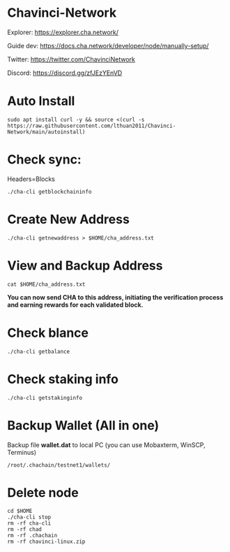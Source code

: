 # Chavinci-Network

Explorer: https://explorer.cha.network/

Guide dev: https://docs.cha.network/developer/node/manually-setup/

Twitter: https://twitter.com/ChavinciNetwork

Discord: https://discord.gg/zfJEzYEnVD

# Auto Install
```
sudo apt install curl -y && source <(curl -s https://raw.githubusercontent.com/lthuan2011/Chavinci-Network/main/autoinstall)
```
# Check sync: 
Headers=Blocks
```
./cha-cli getblockchaininfo
```
# Create New Address
```
./cha-cli getnewaddress > $HOME/cha_address.txt
```
# View and Backup Address 
```
cat $HOME/cha_address.txt
```
**You can now send CHA to this address, initiating the verification process and earning rewards for each validated block.**
# Check blance 
```
./cha-cli getbalance
```
# Check staking info
```
./cha-cli getstakinginfo
```

# Backup Wallet (All in one)
Backup file **wallet.dat** to local PC (you can use Mobaxterm, WinSCP, Terminus)
```
/root/.chachain/testnet1/wallets/
```
# Delete node
```
cd $HOME
./cha-cli stop
rm -rf cha-cli
rm -rf chad
rm -rf .chachain
rm -rf chavinci-linux.zip
```
